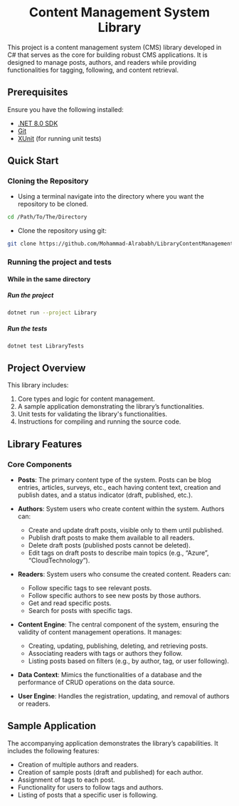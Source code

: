 <h1 align="center"> Content Management System Library</h1>

This project is a content management system (CMS) library developed in C# that serves as the core for building robust CMS applications. It is designed to manage posts, authors, and readers while providing functionalities for tagging, following, and content retrieval.


## Prerequisites

Ensure you have the following installed:
  + [.NET 8.0 SDK](https://dotnet.microsoft.com/download/dotnet/8.0)
  + [Git](https://git-scm.com/)
  + [XUnit](https://xunit.net/) (for running unit tests)

  
## Quick Start

 ### Cloning the Repository
  + Using a terminal navigate into the directory where you want the repository to be cloned.
```sh
cd /Path/To/The/Directory
```
  + Clone the repository using git:
```sh
git clone https://github.com/Mohammad-Alrababh/LibraryContentManagement.git
```
### Running the project and tests
#### While in the same directory
  ##### Run the project
```sh
dotnet run --project Library
```
  ##### Run the tests
```sh
dotnet test LibraryTests
```

## Project Overview

This library includes:
1. Core types and logic for content management.
2. A sample application demonstrating the library’s functionalities.
3. Unit tests for validating the library's functionalities.
4. Instructions for compiling and running the source code.

## Library Features

### Core Components
- **Posts**: The primary content type of the system. Posts can be blog entries, articles, surveys, etc., each having content text, creation and publish dates, and a status indicator (draft, published, etc.).
  
- **Authors**: System users who create content within the system. Authors can:
  - Create and update draft posts, visible only to them until published.
  - Publish draft posts to make them available to all readers.
  - Delete draft posts (published posts cannot be deleted).
  - Edit tags on draft posts to describe main topics (e.g., “Azure”, “CloudTechnology”).

- **Readers**: System users who consume the created content. Readers can:
  - Follow specific tags to see relevant posts.
  - Follow specific authors to see new posts by those authors.
  - Get and read specific posts.
  - Search for posts with specific tags.

- **Content Engine**: The central component of the system, ensuring the validity of content management operations. It manages:
  - Creating, updating, publishing, deleting, and retrieving posts.
  - Associating readers with tags or authors they follow.
  - Listing posts based on filters (e.g., by author, tag, or user following).

- **Data Context**: Mimics the functionalities of a database and the performance of CRUD operations on the data source.

- **User Engine**: Handles the registration, updating, and removal of authors or readers.

## Sample Application

The accompanying application demonstrates the library’s capabilities. It includes the following features:
- Creation of multiple authors and readers.
- Creation of sample posts (draft and published) for each author.
- Assignment of tags to each post.
- Functionality for users to follow tags and authors.
- Listing of posts that a specific user is following.



